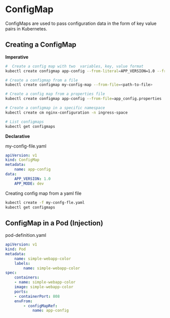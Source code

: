 # ConfigMap
ConfigMaps are used to pass configuration data in the form of key value pairs in Kubernetes.

## Creating a ConfigMap

**Imperative**

```bash
#  Create a config map with two  variables, key, value format
kubectl create configmap app-config --from-literal=APP_VERSION=1.0 --from-literal=APP_MODE=dev

# Create a configmap from a file
kubectl create configmap my-config-map --from-file=<path-to-file>

# Create a config map from a properties file
kubectl create configmap app-config --from-file=app_config.properties

# Create a configmap in a specific namespace
kubectl create cm nginx-configuration -n ingress-space

# List configmaps
kubectl get configmaps
```

**Declarative**

my-config-file.yaml
```yaml
apiVersion: v1
kind: ConfigMap
metadata:
	name: app-config
data:
	APP_VERSION: 1.0
	APP_MODE: dev
```
Creating config map from a yaml file
```bash
kubectl create -f my-confg-fle.yaml
kubectl get configmaps
```

## ConfigMap in a Pod (Injection)

pod-definition.yaml
```yaml
apiVersion: v1
kind: Pod
metadata:
	name: simple-webapp-color
	labels:
		name: simple-webapp-color
spec:
	containers:
	- name: simple-webapp-color
	image: simple-webapp-color
	ports:
	- containerPort: 808
	envFrom:
		- configMapRef:
			name: app-config
```


